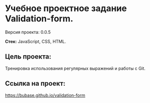 # Учебное проектное задание Validation-form.
Версия проекта: 0.0.5

**Стек:** JavaScript, CSS, HTML.

## Цель проекта: 
Тренировка использования регулярных выражений и работы с Git.

## Ссылка на проект: 
https://bubase.github.io/validation-form
